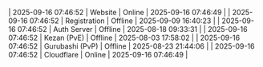| 2025-09-16 07:46:52 | Website | Online | 2025-09-16 07:46:49 |
| 2025-09-16 07:46:52 | Registration | Offline | 2025-09-09 16:40:23 |
| 2025-09-16 07:46:52 | Auth Server | Offline | 2025-08-18 09:33:31 |
| 2025-09-16 07:46:52 | Kezan (PvE) | Offline | 2025-08-03 17:58:02 |
| 2025-09-16 07:46:52 | Gurubashi (PvP) | Offline | 2025-08-23 21:44:06 |
| 2025-09-16 07:46:52 | Cloudflare | Online | 2025-09-16 07:46:49 |
